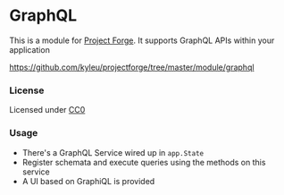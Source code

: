 <!--- Content managed by Project Forge, see [projectforge.md] for details. -->
# GraphQL

This is a module for [Project Forge](https://projectforge.dev). It supports GraphQL APIs within your application

https://github.com/kyleu/projectforge/tree/master/module/graphql

### License 

Licensed under [CC0](https://creativecommons.org/publicdomain/zero/1.0)

### Usage

- There's a GraphQL Service wired up in `app.State`
- Register schemata and execute queries using the methods on this service
- A UI based on GraphiQL is provided
